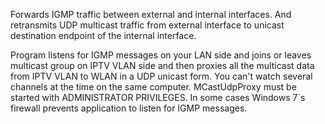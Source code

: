 Forwards IGMP traffic between external and internal interfaces. And retransmits UDP multicast traffic from external interface to unicast destination endpoint of the internal interface.

Program listens for IGMP messages on your LAN side and joins or leaves multicast group on IPTV VLAN side and then proxies all the multicast data from IPTV VLAN to WLAN in a UDP unicast form. You can't watch several channels at the time on the same computer.
MCastUdpProxy must be started with ADMINISTRATOR PRIVILEGES. In some cases Windows 7`s firewall prevents application to listen for IGMP messages.